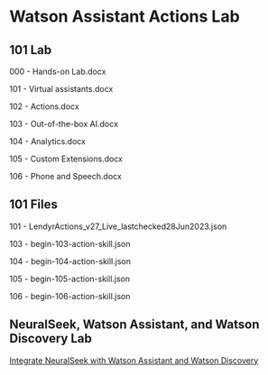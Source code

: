# Watson Assistant Actions Lab


## 101 Lab

000 - Hands-on Lab.docx

101 - Virtual assistants.docx

102 - Actions.docx

103 - Out-of-the-box AI.docx

104 - Analytics.docx

105 - Custom Extensions.docx

106 - Phone and Speech.docx

## 101 Files

101 - LendyrActions_v27_Live_lastchecked28Jun2023.json

103 - begin-103-action-skill.json

104 - begin-104-action-skill.json

105 - begin-105-action-skill.json

106 - begin-106-action-skill.json

## NeuralSeek, Watson Assistant, and Watson Discovery Lab

[Integrate NeuralSeek with Watson Assistant and Watson Discovery](https://developer.ibm.com/tutorials/integrate-neuralseek-with-watson-assistant-and-watson-discovery/?mhsrc=ibmsearch_a&mhq=neuralseek)



